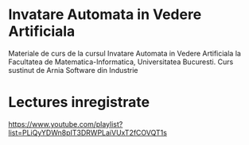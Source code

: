 # Invatare Automata in Vedere Artificiala 

Materiale de curs de la cursul Invatare Automata in Vedere Artificiala la Facultatea de Matematica-Informatica, Universitatea Bucuresti.
Curs sustinut de Arnia Software din Industrie

# Lectures inregistrate
 https://www.youtube.com/playlist?list=PLiQyYDWn8pIT3DRWPLaiVUxT2fCOVQT1s